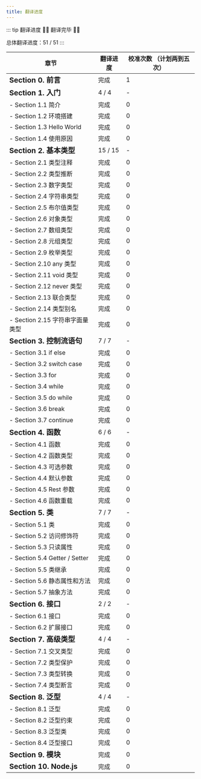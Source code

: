 ```yaml
---
title: 翻译进度
---
```


::: tip 翻译进度
🎉🎉 翻译完毕 🎉🎉

总体翻译进度：51 / 51
:::

| 章节                                 | 翻译进度 | 校准次数 （计划两到五次） |
| ------------------------------------ | -------- | ------------------------- |
| **<big>Section 0. 前言</big>**       | 完成     | 1                         |
| **<big>Section 1. 入门</big>**       | 4 / 4    | -                         |
| - Section 1.1 简介                   | 完成     | 0                         |
| - Section 1.2 环境搭建               | 完成     | 0                         |
| - Section 1.3 Hello World            | 完成     | 0                         |
| - Section 1.4 使用原因               | 完成     | 0                         |
| **<big>Section 2. 基本类型</big>**   | 15 / 15  | -                         |
| - Section 2.1 类型注释               | 完成     | 0                         |
| - Section 2.2 类型推断               | 完成     | 0                         |
| - Section 2.3 数字类型               | 完成     | 0                         |
| - Section 2.4 字符串类型             | 完成     | 0                         |
| - Section 2.5 布尔值类型             | 完成     | 0                         |
| - Section 2.6 对象类型               | 完成     | 0                         |
| - Section 2.7 数组类型               | 完成     | 0                         |
| - Section 2.8 元组类型               | 完成     | 0                         |
| - Section 2.9 枚举类型               | 完成     | 0                         |
| - Section 2.10 any 类型              | 完成     | 0                         |
| - Section 2.11 void 类型             | 完成     | 0                         |
| - Section 2.12 never 类型            | 完成     | 0                         |
| - Section 2.13 联合类型              | 完成     | 0                         |
| - Section 2.14 类型别名              | 完成     | 0                         |
| - Section 2.15 字符串字面量类型      | 完成     | 0                         |
| **<big>Section 3. 控制流语句</big>** | 7 / 7    | -                         |
| - Section 3.1 if else                | 完成     | 0                         |
| - Section 3.2 switch case            | 完成     | 0                         |
| - Section 3.3 for                    | 完成     | 0                         |
| - Section 3.4 while                  | 完成     | 0                         |
| - Section 3.5 do while               | 完成     | 0                         |
| - Section 3.6 break                  | 完成     | 0                         |
| - Section 3.7 continue               | 完成     | 0                         |
| **<big>Section 4. 函数</big>**       | 6 / 6    | -                         |
| - Section 4.1 函数                   | 完成     | 0                         |
| - Section 4.2 函数类型               | 完成     | 0                         |
| - Section 4.3 可选参数               | 完成     | 0                         |
| - Section 4.4 默认参数               | 完成     | 0                         |
| - Section 4.5 Rest 参数              | 完成     | 0                         |
| - Section 4.6 函数重载               | 完成     | 0                         |
| **<big>Section 5. 类</big>**         | 7 / 7    | -                         |
| - Section 5.1 类                     | 完成     | 0                         |
| - Section 5.2 访问修饰符             | 完成     | 0                         |
| - Section 5.3 只读属性               | 完成     | 0                         |
| - Section 5.4 Getter / Setter        | 完成     | 0                         |
| - Section 5.5 类继承                 | 完成     | 0                         |
| - Section 5.6 静态属性和方法         | 完成     | 0                         |
| - Section 5.7 抽象方法               | 完成     | 0                         |
| **<big>Section 6. 接口</big>**       | 2 / 2    | -                         |
| - Section 6.1 接口                   | 完成     | 0                         |
| - Section 6.2 扩展接口               | 完成     | 0                         |
| **<big>Section 7. 高级类型</big>**   | 4 / 4    | -                         |
| - Section 7.1 交叉类型               | 完成     | 0                         |
| - Section 7.2 类型保护               | 完成     | 0                         |
| - Section 7.3 类型转换               | 完成     | 0                         |
| - Section 7.4 类型断言               | 完成     | 0                         |
| **<big>Section 8. 泛型</big>**       | 4 / 4    | -                         |
| - Section 8.1 泛型                   | 完成     | 0                         |
| - Section 8.2 泛型约束               | 完成     | 0                         |
| - Section 8.3 泛型类                 | 完成     | 0                         |
| - Section 8.4 泛型接口               | 完成     | 0                         |
| **<big>Section 9. 模块</big>**       | 完成     | 0                         |
| **<big>Section 10. Node.js </big>**  | 完成     | 0                         |
